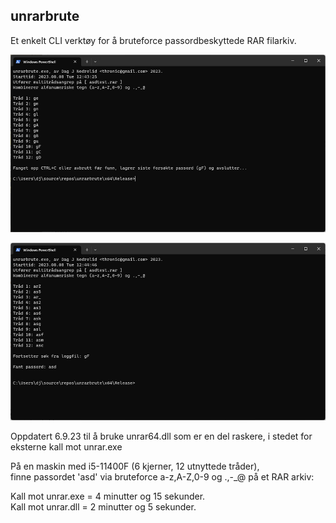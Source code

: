 ﻿## unrarbrute

Et enkelt CLI verktøy for å bruteforce passordbeskyttede RAR filarkiv.  

![Example UI_1](1.png)  

![Example UI_1](2.png)  

Oppdatert 6.9.23 til å bruke unrar64.dll som er en del raskere, i stedet for eksterne kall mot unrar.exe  

På en maskin med i5-11400F (6 kjerner, 12 utnyttede tråder),  
finne passordet 'asd' via bruteforce a-z,A-Z,0-9 og .,-_@ på et RAR arkiv:  

Kall mot unrar.exe = 4 minutter og 15 sekunder.  
Kall mot unrar.dll = 2 minutter og 5 sekunder.
